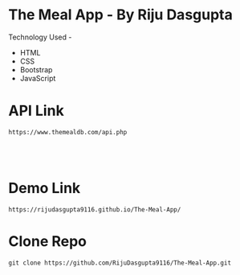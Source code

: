 # The Meal App - By Riju Dasgupta

Technology Used - 
 - HTML
 - CSS
 - Bootstrap
 - JavaScript




# API Link
```
https://www.themealdb.com/api.php
```
<br>
<br>



# Demo Link

```
https://rijudasgupta9116.github.io/The-Meal-App/
```


# Clone Repo
```
git clone https://github.com/RijuDasgupta9116/The-Meal-App.git
```